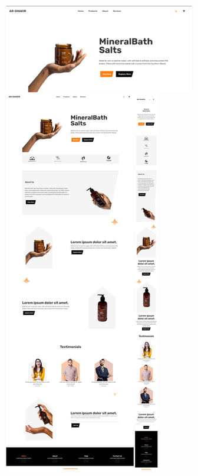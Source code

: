 ![Screenshot of the project](https://github.com/mhantich/mxhreact/blob/main/screenshots/home.png)
![Screenshot of the project](https://github.com/mhantich/mxhreact/blob/main/screenshots/localhost_5173_%20(1).png)
![Screenshot of the project](https://github.com/mhantich/mxhreact/blob/main/screenshots/mobileview.png)

